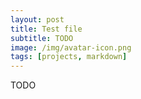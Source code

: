 ```yaml
---
layout: post
title: Test file
subtitle: TODO
image: /img/avatar-icon.png
tags: [projects, markdown]
---
```



TODO
